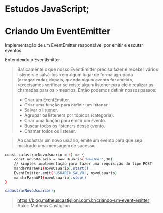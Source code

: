# Estudos JavaScript;

# Criando Um EventEmitter

Implementação de um EventEmitter responsável por emitir e escutar eventos.

Entendendo o EventEmitter

>Basicamente o que nosso EventEmitter precisa fazer é receber vários listeners e salvá-los >em algum lugar de forma agrupada (categorizada), depois, quando algum evento for emitido, >precisamos verificar se existe algum listener para ele e realizar as chamadas para os >mesmos. Então podemos definir nossos passos:
>
>    - Criar um EventEmitter.
>    - Criar uma função para definir um listener.
>    - Salvar o listener.
>    - Agrupar os listeners por tópicos (categoria).
>    - Criar uma função para emitir um evento.
>    - Buscar todos os listeners desse evento.
>    - Chamar todos os listener.

> Ao cadastrar um novo usuário, emite um evento para que seja mostrado uma mensagem de sucesso.
```sh
const cadastrarNovoUsuario = () => {
    const novoUsuario = new Usuario('NewUser',20)
    // simples implementação para fazer uma requisição do tipo POST
    mandarParaAPI(novoUsuario).start()
    EventEmitter.emit('USUARIO_SALVO', novoUsuario)
    mandarParaAPI(novoUsuario).stop()
}

cadastrarNovoUsuario();
```

> https://blog.matheuscastiglioni.com.br/criando-um-event-emitter
> Autor: Matheus Castiglioni

